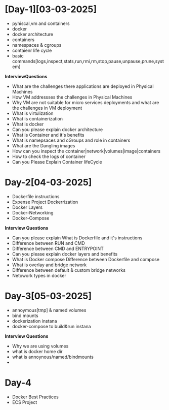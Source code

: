 # [Day-1][03-03-2025]
- pyhiscal,vm and containers
- docker
- docker architecture
- containers
- namespaces & cgroups
- contaienr life cycle
- basic commands[logs,inspect,stats,run,rmi,rm,stop,pause,unpause,prune,system]

**InterviewQuestions**
- What are the challenges there applications are deployed in Physical Machines
- How VM  addressses the challenges in Physical Machines
- Why VM are not suitable for micro services deployments and what are the challenges in VM deployment
- What is virtulization 
- What is containerization
- What is docker
- Can you please explain docker architecture
- What is Container and it's benefits
- What is namepsaces and cGroups and role in containers
- What are the Dangling images
- How can you inspect the container|network|volumes|image|containers
- How to check the logs of container
- Can you Please Explain Container lifeCycle
 

# Day-2[04-03-2025]
- Dockerfile instructions
- Expense Project Dockerrization
- Docker Layers
- Docker-Networking
- Docker-Compose

**Interview Questions**
- Can you please explain What is Dockerfile and it's instructions
- Difference between RUN and CMD
- Difference between CMD and ENTRYPOINT
- Can you please explain docker layers and benefits
- What is Docker compose Difference between Dockerfile and compose
- What is overlay and bridge network
- Difference between default & custom bridge networks
- Netowork types in docker

# Day-3[05-03-2025]
- annoymous[tmp] & named volumes
- bind mounts
- dockerization instana
- docker-compose to build&run instana

**Interview Questions**
- Why we are using volumes
- what is docker home dir
- what is annoynous/named/bindmounts
- 
# Day-4
- Docker Best Practices
- ECS Project
